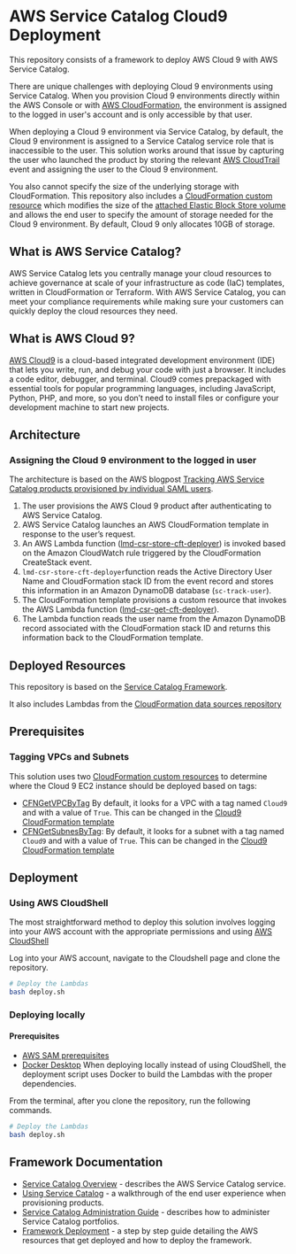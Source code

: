 # AWS Service Catalog Cloud9 Deployment

This repository consists of a framework to deploy AWS Cloud 9 with AWS Service Catalog.

There are unique challenges with deploying Cloud 9 environments using Service Catalog.  When you provision Cloud 9 environments directly within the AWS Console or with [AWS CloudFormation](https://aws.amazon.com/cloudformation/), the environment is assigned to the logged in user's account and is only accessible by that user.

When deploying a Cloud 9 environment via Service Catalog, by default, the Cloud 9 environment is assigned to a Service Catalog service role that is inaccessible to the user. This solution works around that issue by capturing the user who launched the product by storing the relevant [AWS CloudTrail](https://aws.amazon.com/cloudtrail/) event and assigning the user to the Cloud 9 environment.

You also cannot specify the size of the underlying storage with CloudFormation.  This repository also includes a [CloudFormation custom resource](./cloud9-product/components/lambdas/lmd-csr-configure-cloud9-ec2-storage/) which modifies the size of the [attached Elastic Block Store volume](https://aws.amazon.com/ebs/) and allows the end user to specify the amount of storage needed for the Cloud 9 environment.  By default, Cloud 9 only allocates 10GB of storage.

## What is AWS  Service Catalog?

AWS Service Catalog lets you centrally manage your cloud resources to achieve governance at scale of your infrastructure as code (IaC) templates, written in CloudFormation or Terraform. With AWS Service Catalog, you can meet your compliance requirements while making sure your customers can quickly deploy the cloud resources they need.

## What is AWS Cloud 9?

[AWS Cloud9](https://aws.amazon.com/cloud9/) is a cloud-based integrated development environment (IDE) that lets you write, run, and debug your code with just a browser. It includes a code editor, debugger, and terminal. Cloud9 comes prepackaged with essential tools for popular programming languages, including JavaScript, Python, PHP, and more, so you don’t need to install files or configure your development machine to start new projects.







## Architecture

### Assigning the Cloud 9 environment to the logged in user

The architecture is based on the AWS blogpost [Tracking AWS Service Catalog products provisioned by individual SAML users](https://aws.amazon.com/blogs/mt/tracking-aws-service-catalog-products-provisioned-by-individual-saml-users/).

1. The user provisions the AWS Cloud 9 product after authenticating to AWS Service Catalog.
2. AWS Service Catalog launches an AWS CloudFormation template in response to the user’s request.
3. An AWS Lambda function ([lmd-csr-store-cft-deployer](./cloud9-product/components/lambdas/lmd-csr-store-cft-deployer/README.md)) is invoked based on the Amazon CloudWatch rule triggered by the CloudFormation CreateStack event.
4. ```lmd-csr-store-cft-deployer```function reads the Active Directory User Name and CloudFormation stack ID from the event record and stores this information in an Amazon DynamoDB database (```sc-track-user```).
5. The CloudFormation template provisions a custom resource that invokes the AWS Lambda function ([lmd-csr-get-cft-deployer](./cloud9-product/components/lambdas/lmd-csr-get-cft-deployer/)).
6. The Lambda function reads the user name from the Amazon DynamoDB record associated with the CloudFormation stack ID and returns this information back to the CloudFormation template.



## Deployed Resources

This repository is based on the [Service Catalog Framework](./FRAMEWORK_DEPLOYMENT.md).

It also includes Lambdas from the [CloudFormation data sources repository](./cloud9-product/components/lambdas/CFT_DATA_SOURCES)


## Prerequisites

### Tagging VPCs and Subnets

This solution uses two [CloudFormation custom resources](https://docs.aws.amazon.com/AWSCloudFormation/latest/UserGuide/template-custom-resources.html) to determine where the Cloud 9 EC2 instance should be deployed based on tags:

- [CFNGetVPCByTag](./cloud9-product/components/lambdas/lmd-csr-get-vpc-by-tag/README.md) By default, it looks for a VPC with a tag named ```Cloud9``` and with a value of ```True```.  This can be changed in the [Cloud9 CloudFormation template](./cloud9-product/cloud9-product.yml)
- [CFNGetSubnesByTag](./cloud9-product/components/lambdas/lmd-csr-get-subnet-by-tag/README.md): By default, it looks for a subnet with a tag named ```Cloud9``` and with a value of ```True```.  This can be changed in the [Cloud9 CloudFormation template](./cloud9-product/cloud9-product.yml)


## Deployment

### Using AWS CloudShell

The most straightforward method to deploy this solution involves logging into your AWS account with the appropriate permissions and using [AWS CloudShell](https://aws.amazon.com/cloudshell/)

Log into your AWS account, navigate to the Cloudshell page and clone the repository.

```bash
# Deploy the Lambdas
bash deploy.sh
```

### Deploying locally

#### Prerequisites

- [AWS SAM prerequisites](https://docs.aws.amazon.com/serverless-application-model/latest/developerguide/prerequisites.html) 
- [Docker Desktop](https://www.docker.com/products/docker-desktop/) When deploying locally instead of using CloudShell, the deployment script uses Docker to build the Lambdas with the proper dependencies.

From the terminal, after you clone the repository, run the following commands.

```bash
# Deploy the Lambdas
bash deploy.sh
```

## Framework Documentation

- [Service Catalog Overview](./SERVICE_CATALOG_OVERVIEW.md) - describes the AWS Service Catalog service.
- [Using Service Catalog](./USING_SERVICE_CATALOG.md) - a walkthrough of the end user experience when provisioning products.
- [Service Catalog Administration Guide](./SERVICE_CATALOG_ADMINSTRATION_OVERVIEW.md) - describes how to administer Service Catalog portfolios.
- [Framework Deployment](./FRAMEWORK_DEPLOYMENT.md) - a step by step guide detailing the AWS resources that get deployed and how to deploy the framework.




